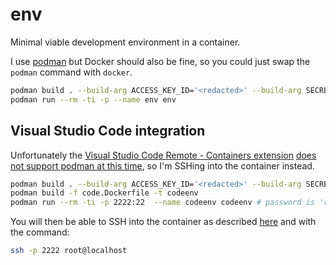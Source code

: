 # env
Minimal viable development environment in a container.

I use [podman](https://podman.io/) but Docker should also be fine, so you could just swap the `podman` command with `docker`.

```bash
podman build . --build-arg ACCESS_KEY_ID='<redacted>' --build-arg SECRET_ACCESS_KEY='<redacted>' -t env
podman run --rm -ti -p --name env env
```

## Visual Studio Code integration
Unfortunately the [Visual Studio Code Remote - Containers extension](https://code.visualstudio.com/docs/remote/containers#targetText=The%20Visual%20Studio%20Code%20Remote,Studio%20Code's%20full%20feature%20set.) [does not support podman at this time](https://github.com/microsoft/vscode-remote-release/issues/116), so I'm SSHing into the container instead.


```bash
podman build . --build-arg ACCESS_KEY_ID='<redacted>' --build-arg SECRET_ACCESS_KEY='<redacted>' -t env
podman build -f code.Dockerfile -t codeenv
podman run --rm -ti -p 2222:22  --name codeenv codeenv # password is 'root'
```

You will then be able to SSH into the container as described [here](https://code.visualstudio.com/blogs/2019/07/25/remote-ssh) and with the command:
```bash
ssh -p 2222 root@localhost
```
